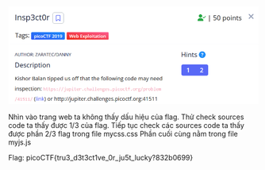 ![Alt text](image.png)

Nhìn vào trang web ta không thấy dấu hiệu của flag. Thử check sources code ta thấy được 1/3 của flag. Tiếp tục check các sources code ta thấy được phần 2/3 flag trong file mycss.css
Phần cuối cùng nằm trong file myjs.js


Flag: picoCTF{tru3_d3t3ct1ve_0r_ju5t_lucky?832b0699}